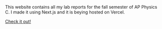 This website contains all my lab reports for the fall semester of AP Physics C. I made it using Next.js and it is beying hosted on Vercel.

[Check it out!](labsite.vercel.app)
